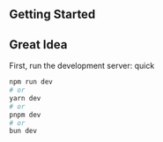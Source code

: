 

## Getting Started
## Great Idea

First, run the development server: quick

```bash
npm run dev
# or
yarn dev
# or
pnpm dev
# or
bun dev
```
